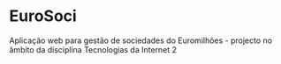 # EuroSoci
Aplicação web para gestão de sociedades do Euromilhões - projecto no âmbito da disciplina Tecnologias da Internet 2
